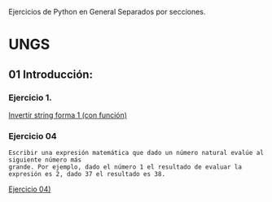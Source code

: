 Ejercicios de Python en General Separados por secciones.


# UNGS

## 01 Introducción:

### Ejercicio 1.
[Invertir string forma 1 (con función)](../main/02-UNGS/1-Introducción/ejercicio1.md "Invertir string forma 1 (con función)")

### Ejercicio 04
```
Escribir una expresión matemática que dado un número natural evalúe al siguiente número más
grande. Por ejemplo, dado el número 1 el resultado de evaluar la expresión es 2, dado 37 el resultado es 38.
```

[Ejercicio 04)](../main/02-UNGS/1-Introducción/ejercicio4.py "Ejercicio 04")
